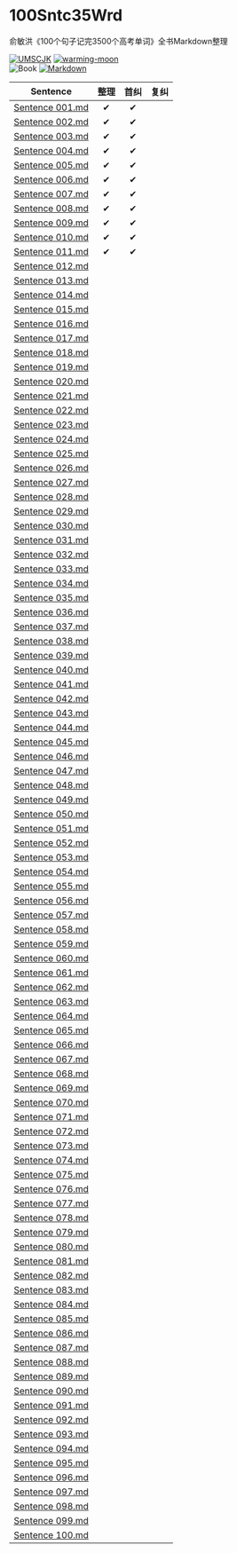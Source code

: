# 100Sntc35Wrd

俞敏洪《100个句子记完3500个高考单词》全书Markdown整理

[![UMSCJK](https://img.shields.io/badge/整理-UMSCJK-orangered)](https://github.com/UMSCJK)
[![warming-moon](https://img.shields.io/badge/辅助-warming--moon-saddlebrown)](https://github.com/warming-moon)  
![Book](https://img.shields.io/badge/俞敏洪-100个句子记完3500个高考单词-goldenrod)
[![Markdown](https://img.shields.io/badge/GitHub-Markdown-seagreen)](https://markdown.com.cn/)

|                        Sentence                        | 整理  | 首纠  | 复纠  |
| :----------------------------------------------------: | :---: | :---: | :---: |
| [Sentence 001.md](100个句子记完3500个高考单词/S001.md) |   ✔   |   ✔   |       |
| [Sentence 002.md](100个句子记完3500个高考单词/S002.md) |   ✔   |   ✔   |       |
| [Sentence 003.md](100个句子记完3500个高考单词/S003.md) |   ✔   |   ✔   |       |
| [Sentence 004.md](100个句子记完3500个高考单词/S004.md) |   ✔   |   ✔   |       |
| [Sentence 005.md](100个句子记完3500个高考单词/S005.md) |   ✔   |   ✔   |       |
| [Sentence 006.md](100个句子记完3500个高考单词/S006.md) |   ✔   |   ✔   |       |
| [Sentence 007.md](100个句子记完3500个高考单词/S007.md) |   ✔   |   ✔   |       |
| [Sentence 008.md](100个句子记完3500个高考单词/S008.md) |   ✔   |   ✔   |       |
| [Sentence 009.md](100个句子记完3500个高考单词/S009.md) |   ✔   |   ✔   |       |
| [Sentence 010.md](100个句子记完3500个高考单词/S010.md) |   ✔   |   ✔   |       |
| [Sentence 011.md](100个句子记完3500个高考单词/S011.md) |   ✔   |   ✔   |       |
| [Sentence 012.md](100个句子记完3500个高考单词/S012.md) |       |       |       |
| [Sentence 013.md](100个句子记完3500个高考单词/S013.md) |       |       |       |
| [Sentence 014.md](100个句子记完3500个高考单词/S014.md) |       |       |       |
| [Sentence 015.md](100个句子记完3500个高考单词/S015.md) |       |       |       |
| [Sentence 016.md](100个句子记完3500个高考单词/S016.md) |       |       |       |
| [Sentence 017.md](100个句子记完3500个高考单词/S017.md) |       |       |       |
| [Sentence 018.md](100个句子记完3500个高考单词/S018.md) |       |       |       |
| [Sentence 019.md](100个句子记完3500个高考单词/S019.md) |       |       |       |
| [Sentence 020.md](100个句子记完3500个高考单词/S020.md) |       |       |       |
| [Sentence 021.md](100个句子记完3500个高考单词/S021.md) |       |       |       |
| [Sentence 022.md](100个句子记完3500个高考单词/S022.md) |       |       |       |
| [Sentence 023.md](100个句子记完3500个高考单词/S023.md) |       |       |       |
| [Sentence 024.md](100个句子记完3500个高考单词/S024.md) |       |       |       |
| [Sentence 025.md](100个句子记完3500个高考单词/S025.md) |       |       |       |
| [Sentence 026.md](100个句子记完3500个高考单词/S026.md) |       |       |       |
| [Sentence 027.md](100个句子记完3500个高考单词/S027.md) |       |       |       |
| [Sentence 028.md](100个句子记完3500个高考单词/S028.md) |       |       |       |
| [Sentence 029.md](100个句子记完3500个高考单词/S029.md) |       |       |       |
| [Sentence 030.md](100个句子记完3500个高考单词/S030.md) |       |       |       |
| [Sentence 031.md](100个句子记完3500个高考单词/S031.md) |       |       |       |
| [Sentence 032.md](100个句子记完3500个高考单词/S032.md) |       |       |       |
| [Sentence 033.md](100个句子记完3500个高考单词/S033.md) |       |       |       |
| [Sentence 034.md](100个句子记完3500个高考单词/S034.md) |       |       |       |
| [Sentence 035.md](100个句子记完3500个高考单词/S035.md) |       |       |       |
| [Sentence 036.md](100个句子记完3500个高考单词/S036.md) |       |       |       |
| [Sentence 037.md](100个句子记完3500个高考单词/S037.md) |       |       |       |
| [Sentence 038.md](100个句子记完3500个高考单词/S038.md) |       |       |       |
| [Sentence 039.md](100个句子记完3500个高考单词/S039.md) |       |       |       |
| [Sentence 040.md](100个句子记完3500个高考单词/S040.md) |       |       |       |
| [Sentence 041.md](100个句子记完3500个高考单词/S041.md) |       |       |       |
| [Sentence 042.md](100个句子记完3500个高考单词/S042.md) |       |       |       |
| [Sentence 043.md](100个句子记完3500个高考单词/S043.md) |       |       |       |
| [Sentence 044.md](100个句子记完3500个高考单词/S044.md) |       |       |       |
| [Sentence 045.md](100个句子记完3500个高考单词/S045.md) |       |       |       |
| [Sentence 046.md](100个句子记完3500个高考单词/S046.md) |       |       |       |
| [Sentence 047.md](100个句子记完3500个高考单词/S047.md) |       |       |       |
| [Sentence 048.md](100个句子记完3500个高考单词/S048.md) |       |       |       |
| [Sentence 049.md](100个句子记完3500个高考单词/S049.md) |       |       |       |
| [Sentence 050.md](100个句子记完3500个高考单词/S050.md) |       |       |       |
| [Sentence 051.md](100个句子记完3500个高考单词/S051.md) |       |       |       |
| [Sentence 052.md](100个句子记完3500个高考单词/S052.md) |       |       |       |
| [Sentence 053.md](100个句子记完3500个高考单词/S053.md) |       |       |       |
| [Sentence 054.md](100个句子记完3500个高考单词/S054.md) |       |       |       |
| [Sentence 055.md](100个句子记完3500个高考单词/S055.md) |       |       |       |
| [Sentence 056.md](100个句子记完3500个高考单词/S056.md) |       |       |       |
| [Sentence 057.md](100个句子记完3500个高考单词/S057.md) |       |       |       |
| [Sentence 058.md](100个句子记完3500个高考单词/S058.md) |       |       |       |
| [Sentence 059.md](100个句子记完3500个高考单词/S059.md) |       |       |       |
| [Sentence 060.md](100个句子记完3500个高考单词/S060.md) |       |       |       |
| [Sentence 061.md](100个句子记完3500个高考单词/S061.md) |       |       |       |
| [Sentence 062.md](100个句子记完3500个高考单词/S062.md) |       |       |       |
| [Sentence 063.md](100个句子记完3500个高考单词/S063.md) |       |       |       |
| [Sentence 064.md](100个句子记完3500个高考单词/S064.md) |       |       |       |
| [Sentence 065.md](100个句子记完3500个高考单词/S065.md) |       |       |       |
| [Sentence 066.md](100个句子记完3500个高考单词/S066.md) |       |       |       |
| [Sentence 067.md](100个句子记完3500个高考单词/S067.md) |       |       |       |
| [Sentence 068.md](100个句子记完3500个高考单词/S068.md) |       |       |       |
| [Sentence 069.md](100个句子记完3500个高考单词/S069.md) |       |       |       |
| [Sentence 070.md](100个句子记完3500个高考单词/S070.md) |       |       |       |
| [Sentence 071.md](100个句子记完3500个高考单词/S071.md) |       |       |       |
| [Sentence 072.md](100个句子记完3500个高考单词/S072.md) |       |       |       |
| [Sentence 073.md](100个句子记完3500个高考单词/S073.md) |       |       |       |
| [Sentence 074.md](100个句子记完3500个高考单词/S074.md) |       |       |       |
| [Sentence 075.md](100个句子记完3500个高考单词/S075.md) |       |       |       |
| [Sentence 076.md](100个句子记完3500个高考单词/S076.md) |       |       |       |
| [Sentence 077.md](100个句子记完3500个高考单词/S077.md) |       |       |       |
| [Sentence 078.md](100个句子记完3500个高考单词/S078.md) |       |       |       |
| [Sentence 079.md](100个句子记完3500个高考单词/S079.md) |       |       |       |
| [Sentence 080.md](100个句子记完3500个高考单词/S080.md) |       |       |       |
| [Sentence 081.md](100个句子记完3500个高考单词/S081.md) |       |       |       |
| [Sentence 082.md](100个句子记完3500个高考单词/S082.md) |       |       |       |
| [Sentence 083.md](100个句子记完3500个高考单词/S083.md) |       |       |       |
| [Sentence 084.md](100个句子记完3500个高考单词/S084.md) |       |       |       |
| [Sentence 085.md](100个句子记完3500个高考单词/S085.md) |       |       |       |
| [Sentence 086.md](100个句子记完3500个高考单词/S086.md) |       |       |       |
| [Sentence 087.md](100个句子记完3500个高考单词/S087.md) |       |       |       |
| [Sentence 088.md](100个句子记完3500个高考单词/S088.md) |       |       |       |
| [Sentence 089.md](100个句子记完3500个高考单词/S089.md) |       |       |       |
| [Sentence 090.md](100个句子记完3500个高考单词/S090.md) |       |       |       |
| [Sentence 091.md](100个句子记完3500个高考单词/S091.md) |       |       |       |
| [Sentence 092.md](100个句子记完3500个高考单词/S092.md) |       |       |       |
| [Sentence 093.md](100个句子记完3500个高考单词/S093.md) |       |       |       |
| [Sentence 094.md](100个句子记完3500个高考单词/S094.md) |       |       |       |
| [Sentence 095.md](100个句子记完3500个高考单词/S095.md) |       |       |       |
| [Sentence 096.md](100个句子记完3500个高考单词/S096.md) |       |       |       |
| [Sentence 097.md](100个句子记完3500个高考单词/S097.md) |       |       |       |
| [Sentence 098.md](100个句子记完3500个高考单词/S098.md) |       |       |       |
| [Sentence 099.md](100个句子记完3500个高考单词/S099.md) |       |       |       |
| [Sentence 100.md](100个句子记完3500个高考单词/S100.md) |       |       |       |